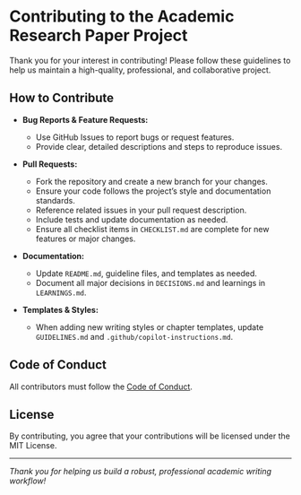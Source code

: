 # Contributing to the Academic Research Paper Project

Thank you for your interest in contributing! Please follow these guidelines to help us maintain a high-quality, professional, and collaborative project.

## How to Contribute

- **Bug Reports & Feature Requests:**
  - Use GitHub Issues to report bugs or request features.
  - Provide clear, detailed descriptions and steps to reproduce issues.

- **Pull Requests:**
  - Fork the repository and create a new branch for your changes.
  - Ensure your code follows the project’s style and documentation standards.
  - Reference related issues in your pull request description.
  - Include tests and update documentation as needed.
  - Ensure all checklist items in `CHECKLIST.md` are complete for new features or major changes.

- **Documentation:**
  - Update `README.md`, guideline files, and templates as needed.
  - Document all major decisions in `DECISIONS.md` and learnings in `LEARNINGS.md`.

- **Templates & Styles:**
  - When adding new writing styles or chapter templates, update `GUIDELINES.md` and `.github/copilot-instructions.md`.

## Code of Conduct

All contributors must follow the [Code of Conduct](CODE_OF_CONDUCT.md).

## License

By contributing, you agree that your contributions will be licensed under the MIT License.

---

*Thank you for helping us build a robust, professional academic writing workflow!*
